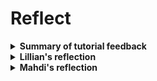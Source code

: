 # Reflect

<details>
  <summary><strong>Summary of tutorial feedback</strong></summary>

  Based on the feedback that we received on our tool from other groups we could confirm that the tool effectively addressed the identified use case, which is extracting and calculating volumes of columns in an IFC file. The script demonstrated the capability to access and utilize property data stored in the IFC model, achieving the intended goal. The feedback also confirmed that the methodology was clear, adaptable, and solved real challenges.

One question that we received from a group was whether the volume of columns was based on the dimensions. The answer to that was that the volume is based on the values stored in the IFC file, and not recalculated from dimensions. This question highlighted the importance of clarifying how the volume is derived and indicates a need to elaborate on how IFC files store data, which could enhance the tutorial's explanation. 

Other comments that we received were that we made a great phase breakdown and that it was cool that the tutorial is interchangeable and could be used for beams or other elements. The tutorial’s step-by-step structure and adaptability to other elements were appreciated. This validates the methodical approach and highlights its broader applicability. The acknowledgment of the tutorial's adaptability suggests it could be expanded to show examples for beams, walls, or other elements, further showcasing the tool's versatility.

</details>

<details>
  <summary><strong>Lillian's reflection</strong></summary>

  #### My learning experience for the concept I focused on
At the beginning of this course I had a basic understanding of BIM concepts but limited experience with OpenBIM tools such as ifcopenshell. My knowledge of IFC files was theoretical, with minimal exposure to practical coding or property extraction workflows. I would say that I was a beginner analyst, but have now moved up to a self learner. Throughout the course I have gained practical proficiency in using OpenBIM tools like ifcopenshell for specific tasks such as accessing and analyzing IFC files. I have now gained skills in extracting data programmatically, and understanding their structure through tools like ifcopenshell. I also gained an appreciation for the potential of OpenBIM to enhance collaboration and transparency in projects.

Despite my progress, there are areas where I need further growth. So far, my experience has primarily focused on extracting properties of a single element type, such as columns. To advance my skills, I aim to perform more complex analyses that involve entire buildings. This could include evaluating structural systems, performing energy simulations, or calculating material quantities across multiple elements. Additionally, I want to deepen my understanding of advanced OpenBIM workflows, such as integrating multiple IFC files, automating repetitive tasks, and enhancing data visualization for better communication of results.

In the future, I see OpenBIM playing a important role in my work. Its ability to manage building information make it ideal for collaborative design and construction projects. I plan to use OpenBIM for tasks like structural analysis, cost estimation, and lifecycle assessment. For example, extracting and analyzing detailed material properties could inform decisions about sustainability and resource efficiency. Furthermore, OpenBIM can support innovative approaches, such as using automated compliance checks to ensure building designs meet regulatory and project-specific standards. This versatility makes OpenBIM an essential tool for advancing both my professional and academic pursuits.

#### My process of developing the tutorial
The process of the course helped me gain a deeper understanding of OpenBIM concepts and tools. OpenBIM could definitely be applied in automating workflows, which could be relevant to future research or practical applications.

I appreciated the freedom in choosing use cases, as it allowed me to focus on topics relevant to my interests. 

The number of tools in the course was adequate. Adding too many could overwhelm beginners, while removing essential tools like ifcopenshell or visualization libraries would limit the learning experience. The balance felt just right.

#### My future for Advanced use of OpenBIM
I don't think I will use OpenBIM tools directly in my thesis, however the foundational understanding that I have gained can inform certain aspects, particularly if I explore automating workflows or data management in the built environment.

On the other side, it is highly likely that I will use OpenBIM tools in my professional life. With the growing emphasis on collaboration and interoperability in the construction industry, OpenBIM tools will play a key role in streamlining processes, improving efficiency, and enhancing project outcomes.

#### Wrap up

</details>


<details>
  <summary><strong>Mahdi's reflection</strong></summary>

  At the start of the course, I was a Modeler, but by the end, I happily consider myself a self-learner in OpenBIM! While I know there's still a lot to master both in terms of BIM tools and programming skills on Python, this course helped me to establish a stronger plan.  

During the course, Lilian and I tackeld a concrete challenge! Our mission was to develop a tool that could verify the accuracy of construction cost estimates for all the concrete columns in the Building #2406 case. The result for me was a deeper appreciation for OpenBIM as a main tool shaping the future of the construction field.   

With my knowledge in Revit, this experience added to my ambition to look deeper into Python and OpenBIM. My (current) final goal is to step into the role of a construction manager equipped with the skills to use these tools and supercharge construction management efficiency! I plan to become a BIM manager in the near future, using these skills to grow into a more independent and efficient construction manager.

</details>
